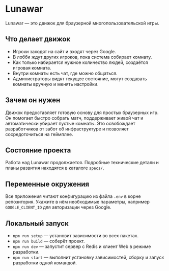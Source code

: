 # Lunawar

Lunawar — это движок для браузерной многопользовательской игры.

## Что делает движок

- Игроки заходят на сайт и входят через Google.
- В лобби ждут других игроков, пока система собирает комнату.
- Как только набирается нужное количество людей, создаётся игровая комната.
- Внутри комнаты есть чат, где можно общаться.
- Администраторы видят текущее состояние, могут создавать комнаты вручную и менять настройки.

## Зачем он нужен

Движок предоставляет готовую основу для простых браузерных игр. Он помогает быстро собрать матч, поддерживает живой чат и автоматически убирает пустые комнаты. Это освобождает разработчиков от забот об инфраструктуре и позволяет сосредоточиться на геймплее.

## Состояние проекта

Работа над Lunawar продолжается. Подробные технические детали и планы развития находятся в каталоге `specs/`.

## Переменные окружения

Все приложения читают конфигурацию из файла `.env` в корне репозитория. Укажите в нём необходимые параметры, например `GOOGLE_CLIENT_ID` для авторизации через Google.

## Локальный запуск

- `npm run setup` — установит зависимости во всех пакетах.
- `npm run build` — соберёт проект.
- `npm run dev` — запустит сервер с Redis и клиент Web в режиме разработки.
- `npm run start` — выполнит установку зависимостей, сборку и запуск разработки одной командой.
